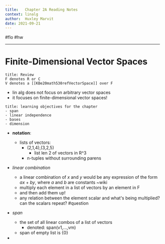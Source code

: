 ```yaml
---
title:   Chapter 2A Reading Notes
context: linalg
author:  Huxley Marvit
date: 2021-09-21
---
```


#flo #hw

***


# Finite-Dimensional Vector Spaces

```ad-tip
title: Review
F denotes R or C
V denotes a [[KBe20math530refVectorSpace]] over F 
```


- lin alg does not focus on arbitrary vector spaces
- it focuses on finite-dimensional vector spaces!

```ad-abstract
title: learning objectives for the chapter
- span
- linear independence 
- bases 
- dimension

```

- **notation**:
	- lists of vectors:
		- (2,1,4),(3,2,5)
			- list len 2 of vectors in R^3
		- n-tuples without surrounding parens
		
- *linear combination*
	- a linear combination of _x_ and _y_ would be any expression of the form _ax_ + _by_, where _a_ and _b_ are constants ~wiki
	- multiply each element in a list of vectors by an element in F
	- and then add them up!
	- any relation between the element scalar and what's being multiplied? can the scalars repeat?  #question
	
- *span*
	- the set of all linear combos of a list of vectors
		- denoted: span(v1,...,vm)
	- span of empty list is {0}
- 







































